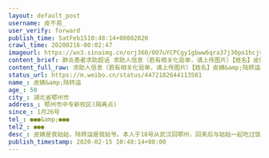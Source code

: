 ```yaml
---
layout: default_post
username: 皮不易_
user_verify: forward
publish_time: SatFeb1510:48:14+08002020
crawl_time: 20200216-00:02:47
imageurl: https://wx3.sinaimg.cn/orj360/007uYCPCgy1gbww6qra37j30po1hcjvv.jpg,https://wx4.sinaimg.cn/orj360/007uYCPCgy1gbww6raha7j30u0140tbm.jpg,https://wx3.sinaimg.cn/orj360/007uYCPCgy1gbww6s7ac2j30u014076w.jpg,https://wx3.sinaimg.cn/orj360/007uYCPCgy1gbww6sstdij30u0140q5g.jpg,https://wx2.sinaimg.cn/orj360/007uYCPCgy1gbww6wud9ej30r80d33zt.jpg
content_brief: 肺炎患者求助超话 求助人信息（若有相关化验单，请上传图片）【姓名】皮婧&陆转运【年龄】50【所在城市】湖北省鄂州市【所在小区、社区】鄂州市中专新校区(隔离点)【患病时间】1月26号【联系方式】●●● & ●●●【其他紧急联系人】●●●【病情描述】皮婧是我姑姑，陆转 ...全文
content_full_raw: 求助人信息（若有相关化验单，请上传图片）【姓名】皮婧&amp;陆转运【年龄】50【所在城市】湖北省鄂州市【所在小区、社区】鄂州市中专新校区(隔离点)【患病时间】1月26号【联系方式】●●●&amp;●●●【其他紧急联系人】●●●【病情描述】皮婧是我姑姑，陆转运是我姑爷。本人于18号从武汉回鄂州，回来后与姑姑一起吃过饭。在22号，本人确诊新冠肺炎，当时医院病人不多，随即住院隔离治疗，随后26号姑姑和姑爷均照ct检查，显示有感染。当时医生建议姑姑和姑爷在家居家隔离治疗，最近被社区转移到鄂州市中专新校区进行隔离，一直没给做核酸检测，多次说安排住院，也没有安排住院。目前，姑姑病情有所加重，出现胸闷，四肢无力，腹泻的症状，姑爷也开始出现咳嗽，发烧的情况。现在社区安排他们住在社区隔离点，每次电话询问社区隔离点医生，医生就说等回复，多次电话联系均无果，姑姑到2月14日病情加重，呼吸已经非常难受了，再次跟社区联系，社区工作人员告知已经向上级汇报了，要他们等，可是我姑姑和姑爷等不起！我希望得到政府社会的关注！能救救姑姑和姑爷！鄂州
status_url: https://m.weibo.cn/status/4472182644113581
name_: 皮婧&amp;陆转运
age_: 50
city_: 湖北省鄂州市
address_: 鄂州市中专新校区(隔离点)
since_: 1月26号
tel_: ●●●&amp;●●●
tel2_: ●●●
desc_: 皮婧是我姑姑，陆转运是我姑爷。本人于18号从武汉回鄂州，回来后与姑姑一起吃过饭。在22号，本人确诊新冠肺炎，当时医院病人不多，随即住院隔离治疗，随后26号姑姑和姑爷均照ct检查，显示有感染。当时医生建议姑姑和姑爷在家居家隔离治疗，最近被社区转移到鄂州市中专新校区进行隔离，一直没给做核酸检测，多次说安排住院，也没有安排住院。目前，姑姑病情有所加重，出现胸闷，四肢无力，腹泻的症状，姑爷也开始出现咳嗽，发烧的情况。现在社区安排他们住在社区隔离点，每次电话询问社区隔离点医生，医生就说等回复，多次电话联系均无果，姑姑到2月14日病情加重，呼吸已经非常难受了，再次跟社区联系，社区工作人员告知已经向上级汇报了，要他们等，可是我姑姑和姑爷等不起！我希望得到政府社会的关注！能救救姑姑和姑爷！鄂州
publish_timestamp: 2020-02-15 10:48:14+08:00
---
```

